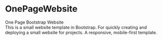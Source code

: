 # OnePageWebsite
One Page Bootstrap Website
<br>
This is a small website template in Bootstrap.
For quickly creating and deploying a small website for projects.
A responsive, mobile-first template.
